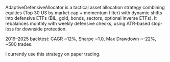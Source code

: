 AdaptiveDefensiveAllocator is a tactical asset allocation strategy combining equities (Top 30 US by market cap + momentum filter) with dynamic shifts into defensive ETFs (BIL, gold, bonds, sectors, optional inverse ETFs). It rebalances monthly with weekly defensive checks, using ATR-based stop-loss for downside protection.

2019–2025 backtest: CAGR ~12%, Sharpe ~1.0, Max Drawdown ~-22%, ~500 trades.

I currently use this strategy on paper trading.
